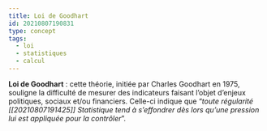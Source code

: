 ```yaml
---
title: Loi de Goodhart
id: 20210807190831
type: concept
tags:
  - loi
  - statistiques
  - calcul
---
```


 

**Loi de Goodhart** : cette théorie, initiée par Charles Goodhart en 1975, souligne la difficulté de mesurer des indicateurs faisant l’objet d’enjeux politiques, sociaux et/ou financiers. Celle-ci indique que “_toute régularité  [[20210807191425]] Statistique tend à s’effondrer dès lors qu’une pression lui est appliquée pour la contrôler_”.

            

